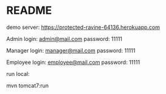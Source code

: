 # README #

demo server: https://protected-ravine-64136.herokuapp.com


Admin
login: admin@mail.com
password: 11111

Manager
login: manager@mail.com
password: 11111

Employee
login: employee@mail.com
password: 11111


run local:

 mvn tomcat7:run